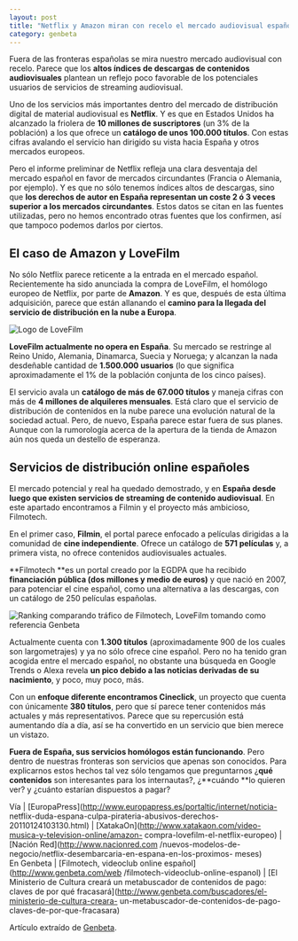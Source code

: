 ```yaml
---
layout: post
title: "Netflix y Amazon miran con recelo el mercado audiovisual español"
category: genbeta
---
```




Fuera de las fronteras españolas se mira nuestro mercado audiovisual con
recelo. Parece que los **altos índices de descargas de contenidos
audiovisuales** plantean un reflejo poco favorable de los potenciales usuarios
de servicios de streaming audiovisual.

Uno de los servicios más importantes dentro del mercado de distribución
digital de material audiovisual es **Netflix**. Y es que en Estados Unidos ha
alcanzado la friolera de **10 millones de suscriptores** (un 3% de la
población) a los que ofrece un **catálogo de unos 100.000 títulos**. Con estas
cifras avalando el servicio han dirigido su vista hacia España y otros
mercados europeos.  
  
Pero el informe preliminar de Netflix refleja una clara desventaja del mercado
español en favor de mercados circundantes (Francia o Alemania, por ejemplo). Y
es que no sólo tenemos índices altos de descargas, sino que **los derechos de
autor en España representan un coste 2 ó 3 veces superior a los mercados
circundantes**. Estos datos se citan en las fuentes utilizadas, pero no hemos
encontrado otras fuentes que los confirmen, así que tampoco podemos darlos por
ciertos.

## El caso de Amazon y LoveFilm

  
No sólo Netflix parece reticente a la entrada en el mercado español.
Recientemente ha sido anunciada la compra de LoveFilm, el homólogo europeo de
Netflix, por parte de **Amazon**. Y es que, después de esta última
adquisición, parece que están allanando el **camino para la llegada del
servicio de distribución en la nube a Europa**.

![Logo de LoveFilm](http://img.genbeta.com/2011/01/lovefilm-logo.jpg)

**LoveFilm actualmente no opera en España**. Su mercado se restringe al Reino Unido, Alemania, Dinamarca, Suecia y Noruega; y alcanzan la nada desdeñable cantidad de **1.500.000 usuarios** (lo que significa aproximadamente el 1% de la población conjunta de los cinco países).

El servicio avala un **catálogo de más de 67.000 títulos** y maneja cifras con
más de **4 millones de alquileres mensuales**. Está claro que el servicio de
distribución de contenidos en la nube parece una evolución natural de la
sociedad actual. Pero, de nuevo, España parece estar fuera de sus planes.
Aunque con la rumorología acerca de la apertura de la tienda de Amazon aún nos
queda un destello de esperanza.

## Servicios de distribución online españoles

  
El mercado potencial y real ha quedado demostrado, y en **España desde luego
que existen servicios de streaming de contenido audiovisual**. En este
apartado encontramos a Filmin y el proyecto más ambicioso, Filmotech.

En el primer caso, **Filmin**, el portal parece enfocado a películas dirigidas
a la comunidad de **cine independiente**. Ofrece un catálogo de **571
películas** y, a primera vista, no ofrece contenidos audiovisuales actuales.

**Filmotech **es un portal creado por la EGDPA que ha recibido **financiación pública (dos millones y medio de euros)** y que nació en 2007, para potenciar el cine español, como una alternativa a las descargas, con un catálogo de 250 películas españolas.

![Ranking comparando tráfico de Filmotech, LoveFilm tomando como referencia
Genbeta](http://img.genbeta.com/2011/01/ranking-filmotech-alexa.jpg)

Actualmente cuenta con **1.300 títulos** (aproximadamente 900 de los cuales
son largometrajes) y ya no sólo ofrece cine español. Pero no ha tenido gran
acogida entre el mercado español, no obstante una búsqueda en Google Trends o
Alexa revela **un pico debido a las noticias derivadas de su nacimiento**, y
poco, muy poco, más.

Con un **enfoque diferente encontramos Cineclick**, un proyecto que cuenta con
únicamente **380 títulos**, pero que sí parece tener contenidos más actuales y
más representativos. Parece que su repercusión está aumentando día a día, así
se ha convertido en un servicio que bien merece un vistazo.

**Fuera de España, sus servicios homólogos están funcionando**. Pero dentro de nuestras fronteras son servicios que apenas son conocidos. Para explicarnos estos hechos tal vez sólo tengamos que preguntarnos ¿**qué contenidos** son interesantes para los internautas?, ¿**cuándo **lo quieren ver? y ¿cuánto estarían dispuestos a pagar?

Vía | [EuropaPress](http://www.europapress.es/portaltic/internet/noticia-
netflix-duda-espana-culpa-pirateria-abusivos-derechos-20110124103130.html) |
[XatakaOn](http://www.xatakaon.com/video-musica-y-television-online/amazon-
compra-lovefilm-el-netflix-europeo) | [Nación Red](http://www.nacionred.com
/nuevos-modelos-de-negocio/netflix-desembarcaria-en-espana-en-los-proximos-
meses)  
En Genbeta | [Filmotech, videoclub online español](http://www.genbeta.com/web
/filmotech-videoclub-online-espanol) | [El Ministerio de Cultura creará un
metabuscador de contenidos de pago: claves de por qué
fracasará](http://www.genbeta.com/buscadores/el-ministerio-de-cultura-creara-
un-metabuscador-de-contenidos-de-pago-claves-de-por-que-fracasara)

Artículo extraído de [Genbeta](http://www.genbeta.com).